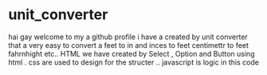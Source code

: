 # unit_converter
hai gay welcome to my a github profile i  have a created by unit converter that a very easy to convert a feet to in and inces to feet  centimettr to feet fahrnhight etc..  HTML we have created by Select , Option and Button using html .  css are used to design for the structer .. javascript is logic in this code  
